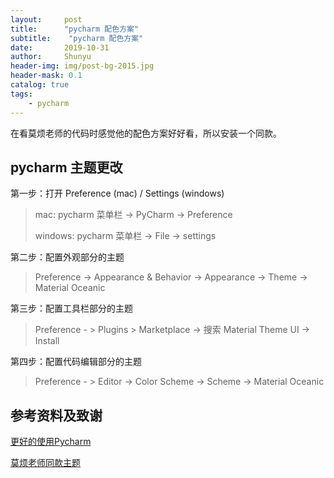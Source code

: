 ```yaml
---
layout:     post
title:      "pycharm 配色方案"
subtitle:    "pycharm 配色方案"
date:       2019-10-31
author:     Shunyu
header-img: img/post-bg-2015.jpg
header-mask: 0.1
catalog: true
tags:
    - pycharm
---
```




在看莫烦老师的代码时感觉他的配色方案好好看，所以安装一个同款。



## pycharm 主题更改

第一步：打开 Preference (mac) / Settings (windows)

> mac: pycharm 菜单栏 -> PyCharm -> Preference
>
> windows: pycharm 菜单栏 -> File -> settings



第二步：配置外观部分的主题

> Preference -> Appearance & Behavior -> Appearance -> Theme -> Material Oceanic



第三步：配置工具栏部分的主题

> Preference - > Plugins > Marketplace -> 搜索 Material Theme UI -> Install



第四步：配置代码编辑部分的主题

> Preference - > Editor -> Color Scheme -> Scheme -> Material Oceanic



## 参考资料及致谢

[更好的使用Pycharm](https://www.jianshu.com/p/d43b7aa0ff91)

[莫烦老师同款主题](https://morvanzhou.github.io/static/files/Morvan%20Pycharm%20color%20scheme.icls)

